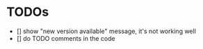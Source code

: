# TODOs

- [] show "new version available" message, it's not working well
- [] do TODO comments in the code
